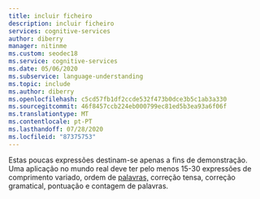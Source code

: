 ```yaml
---
title: incluir ficheiro
description: incluir ficheiro
services: cognitive-services
author: diberry
manager: nitinme
ms.custom: seodec18
ms.service: cognitive-services
ms.date: 05/06/2020
ms.subservice: language-understanding
ms.topic: include
ms.author: diberry
ms.openlocfilehash: c5cd57fb1df2ccde532f473b0dce3b5c1ab3a330
ms.sourcegitcommit: 46f8457ccb224eb000799ec81ed5b3ea93a6f06f
ms.translationtype: MT
ms.contentlocale: pt-PT
ms.lasthandoff: 07/28/2020
ms.locfileid: "87375753"
---
```

Estas poucas expressões destinam-se apenas a fins de demonstração. Uma aplicação no mundo real deve ter pelo menos 15-30 expressões de comprimento variado, ordem de [palavras,](../luis-concept-utterance.md) correção tensa, correção gramatical, pontuação e contagem de palavras.